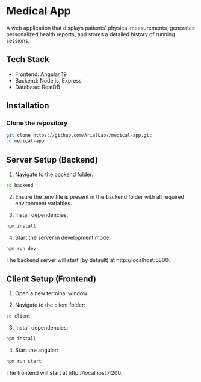 # Medical App

A web application that displays patients' physical measurements, generates personalized health reports, and stores a detailed history of running sessions.

## Tech Stack

- Frontend: Angular 19
- Backend: Node.js, Express
- Database: RestDB

## Installation

### Clone the repository

```bash
git clone https://github.com/ArielLabs/medical-app.git
cd medical-app
```

## Server Setup (Backend)

1. Navigate to the backend folder:

```bash
cd backend
```

2. Ensure the .env file is present in the backend folder with all required environment variables.

3. Install dependencies:

```bash
npm install
```

4. Start the server in development mode:

```bash
npm run dev
```

The backend server will start (by default) at http://localhost:5800.


## Client Setup (Frontend)

1. Open a new terminal window.

2. Navigate to the client folder:

```bash
cd client
```

3. Install dependencies:

```bash
npm install
```

4. Start the angular:

```bash
npm run start
```

The frontend will start at http://localhost:4200.




